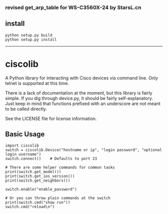 ### revised get_arp_table for WS-C3560X-24 by StarsL.cn

## install
```
python setup.py build
python setup.py install
```
---
# ciscolib

A Python library for interacting with Cisco devices via command line. Only
telnet is supported at this time.

There is a lack of documentation at the moment, but this library is fairly
simple. If you dig through device.py, it should be fairly self-explanatory.
Just keep in mind that functions prefixed with an underscore are not meant
to be called directly.

See the LICENSE file for license information.

## Basic Usage

    import ciscolib
    switch = ciscolib.Device("hostname or ip", "login password", "optional login username")
    switch.connect()    # Defaults to port 23

    # There are some helper commands for common tasks
    print(switch.get_model())
    print(switch.get_ios_version())
    print(switch.get_neighbors())

    switch.enable("enable_password")

    # Or you can throw plain commands at the switch
    print(switch.cmd("show run"))
    switch.cmd("reload\n")
